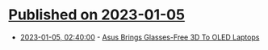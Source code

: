 # [Published on 2023-01-05](index.md)

* [2023-01-05, 02:40:00](https://hardware.slashdot.org/story/23/01/05/022212/asus-brings-glasses-free-3d-to-oled-laptops?utm_source=rss1.0mainlinkanon&utm_medium=feed) - [Asus Brings Glasses-Free 3D To OLED Laptops](https://hardware.slashdot.org/story/23/01/05/022212/asus-brings-glasses-free-3d-to-oled-laptops?utm_source=rss1.0mainlinkanon&utm_medium=feed)
